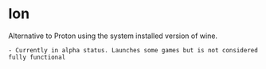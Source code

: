 # Ion
Alternative to Proton using the system installed version of wine.

```dif
- Currently in alpha status. Launches some games but is not considered fully functional
```
